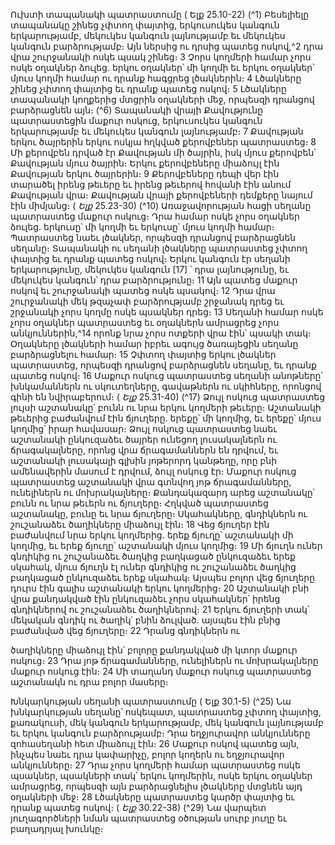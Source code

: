 
Ուխտի տապանակի պատրաստումը
( Ելք 25.10-22)
(^1) Բեսելիելը տապանակը շինեց չփտող փայտից, երկուսուկես կանգուն երկարությամբ, մեկուկես կանգուն
լայնությամբ եւ մեկուկես կանգուն բարձրությամբ։ Այն ներսից ու դրսից պատեց ոսկով,^2 դրա վրա շուրջանակի ոսկե
պսակ շինեց։ 3 Չորս կողմերի համար չորս ոսկե օղակներ ձուլեց. երկու օղակներ՝ մի կողմի եւ երկու օղակներ՝ մյուս
կողմի համար ու դրանք հագցրեց լծակներին։ 4 Լծակները շինեց չփտող փայտից եւ դրանք պատեց ոսկով։ 5 Լծակները
տապանակի կողքերից մտցրին օղակների մեջ, որպեսզի դրանցով բարձրացնեն այն։
(^6) Տապանակի վրայի Քավությունը պատրաստեցին մաքուր ոսկուց, երկուսուկես կանգուն երկարությամբ եւ
մեկուկես կանգուն լայնությամբ։ 7 Քավության երկու ծայրերին երկու ոսկյա հղկված քերովբեներ պատրաստեց։ 8 Մի
քերովբեն դրված էր Քավության մի ծայրին, իսկ մյուս քերովբեն՝ Քավության մյուս ծայրին։ Երկու քերովբեները
միաձույլ էին Քավության երկու ծայրերին։ 9 Քերովբեները դեպի վեր էին տարածել իրենց թեւերը եւ իրենց թեւերով
հովանի էին անում Քավության վրա։ Քավության վրայի քերովբեների դեմքերը նայում էին միմյանց։
( _Ելք_ 25.23-30)
(^10) Առաջավորության հացի սեղանը պատրաստեց մաքուր ոսկուց։ Դրա համար ոսկե չորս օղակներ ձուլեց. երկուսը՝
մի կողմի եւ երկուսը՝ մյուս կողմի համար։ Պատրաստեց նաեւ լծակներ, որպեսզի դրանցով բարձրացնեն սեղանը։
Տապանակի ու սեղանի լծակները պատրաստեց չփտող փայտից եւ դրանք պատեց ոսկով։ Երկու կանգուն էր սեղանի
երկարությունը, մեկուկես կանգուն
[17]
՝ դրա լայնությունը, եւ մեկուկես կանգուն՝ դրա բարձրությունը։ 11 Այն պատեց
մաքուր ոսկով եւ շուրջանակի պատեց ոսկե պսակով։ 12 Դրա վրա շուրջանակի մեկ թզաչափ բարձրությամբ շրջանակ
դրեց եւ շրջանակի չորս կողմը ոսկե պսակներ դրեց։ 13 Սեղանի համար ոսկե չորս օղակներ պատրաստեց եւ օղակներն
ամրացրեց չորս անկյուններին,^14 որոնք նրա չորս ոտքերի վրա էին՝ պսակի տակ։ Օղակները լծակների համար իբրեւ
ագույց ծառայեցին սեղանը բարձրացնելու համար։ 15 Չփտող փայտից երկու լծակներ պատրաստեց, որպեսզի դրանցով
բարձրացնեն սեղանը, եւ դրանք պատեց ոսկով։ 16 Մաքուր ոսկուց պատրաստեց սեղանի անոթները՝ խնկամաններն ու
սկուտեղները, գավաթներն ու սկիհները, որոնցով գինի են նվիրաբերում։
( _Ելք_ 25.31-40)
(^17) Ձույլ ոսկուց պատրաստեց լույսի աշտանակը՝ բունն ու նրա երկու կողմերի թեւերը։ Աշտանակի թեւերից
բաժանվում էին ճյուղերը. երեքը՝ մի կողմից, եւ երեքը՝ մյուս կողմից՝ իրար հավասար։ Ձույլ ոսկուց պատրաստեց նաեւ
աշտանակի ընկուզաձեւ ծայրեր ունեցող լուսակալներն ու ճրագակալները, որոնց վրա ճրագամաններն են դրվում, եւ
աշտանակի լուսակալի գլխին յոթերորդ կանթեղը, որը բնի ամենավերին մասում է դրվում, ձույլ ոսկուց էր։ Մաքուր
ոսկուց պատրաստեց աշտանակի վրա գտնվող յոթ ճրագամանները, ունելիներն ու մոխրակալները։ Քանդակազարդ
արեց աշտանակը՝ բունն ու նրա թեւերն ու ճյուղերը։ Հղկված պատրաստեց աշտանակը, բունը եւ նրա ճյուղերը։
Սկահակները, գնդիկներն ու շուշանաձեւ ծաղիկները միաձույլ էին։ 18 Վեց ճյուղեր էին բաժանվում նրա երկու կողմերից.
երեք ճյուղը՝ աշտանակի մի կողմից, եւ երեք ճյուղը՝ աշտանակի մյուս կողմից։ 19 Մի ճյուղն ուներ գնդիկից ու շուշանաձեւ
ծաղկից բաղկացած ընկուզաձեւ երեք սկահակ, մյուս ճյուղն էլ ուներ գնդիկից ու շուշանաձեւ ծաղկից բաղկացած
ընկուզաձեւ երեք սկահակ։ Այսպես բոլոր վեց ճյուղերը դուրս էին գալիս աշտանակի երկու կողմերից։ 20 Աշտանակի բնի
վրա քանդակված էին ընկուզաձեւ չորս սկահակներ՝ իրենց գնդիկներով ու շուշանաձեւ ծաղիկներով։ 21 Երկու ճյուղերի
տակ՝ մեկական գնդիկ ու ծաղիկ՝ բնին ձուլված. այսպես էին բնից բաժանված վեց ճյուղերը։ 22 Դրանց գնդիկներն ու


ծաղիկները միաձույլ էին՝ բոլորը քանդակված մի կտոր մաքուր ոսկուց։ 23 Դրա յոթ ճրագամանները, ունելիներն ու
մոխրակալները մաքուր ոսկուց էին։ 24 Մի տաղանդ մաքուր ոսկուց պատրաստեց աշտանակն ու դրա բոլոր մասերը։

Խնկարկության սեղանի պատրաստումը
( Ելք 30.1-5)
(^25) Նա խնկարկության սեղանը՝ ոսկեպատ, պատրաստեց չփտող փայտից, քառակուսի, մեկ կանգուն երկարությամբ,
մեկ կանգուն լայնությամբ եւ երկու կանգուն բարձրությամբ։ Դրա եղջյուրավոր անկյունները զոհասեղանի հետ միաձույլ
էին։ 26 Մաքուր ոսկով պատեց այն, ինչպես նաեւ դրա կափարիչը, բոլոր կողերն ու եղջյուրավոր անկյունները։ 27 Դրա չորս
կողմերի համար պատրաստեց ոսկե պսակներ, պսակների տակ՝ երկու կողմերին, ոսկե երկու օղակներ ամրացրեց,
որպեսզի այն բարձրացնելիս լծակները մտցնեն այդ օղակների մեջ։ 28 Լծակները պատրաստեց կարծր փայտից եւ դրանք
պատեց ոսկով։
( _Ելք_ 30.22-38)
(^29) Նա վարպետ յուղագործների նման պատրաստեց օծության սուրբ յուղը եւ բաղադրյալ խունկը։
